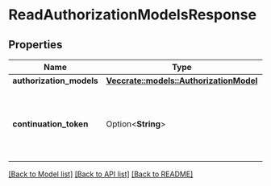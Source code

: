 # ReadAuthorizationModelsResponse

## Properties

Name | Type | Description | Notes
------------ | ------------- | ------------- | -------------
**authorization_models** | [**Vec<crate::models::AuthorizationModel>**](AuthorizationModel.md) |  | 
**continuation_token** | Option<**String**> | The continuation token will be empty if there are no more models. | [optional]

[[Back to Model list]](../README.md#documentation-for-models) [[Back to API list]](../README.md#documentation-for-api-endpoints) [[Back to README]](../README.md)


